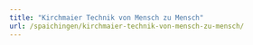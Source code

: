 ```yaml
---
title: "Kirchmaier Technik von Mensch zu Mensch"
url: /spaichingen/kirchmaier-technik-von-mensch-zu-mensch/
---
```

